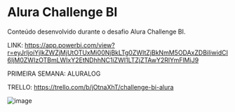 # Alura Challenge BI
Conteúdo desenvolvido durante o desafio Alura Challenge BI.

LINK: https://app.powerbi.com/view?r=eyJrIjoiYjlkZWZjMjUtOTUxMi00NjBkLTg0ZWItZjBkNmM5ODAxZDBiIiwidCI6IjM0ZWIzOTBmLWIxY2EtNDhhNC1iZWI1LTZjZTAwY2RlYmFlMiJ9

PRIMEIRA SEMANA: ALURALOG

TRELLO: https://trello.com/b/jOtnaXhT/challenge-bi-alura

![image](https://user-images.githubusercontent.com/27151928/132926989-5a7d06cc-c895-4c1c-a4a2-1bd58e8b659a.png)

